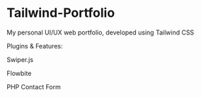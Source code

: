 # Tailwind-Portfolio

My personal UI/UX web portfolio, developed using Tailwind CSS

Plugins & Features:

Swiper.js

Flowbite

PHP Contact Form
